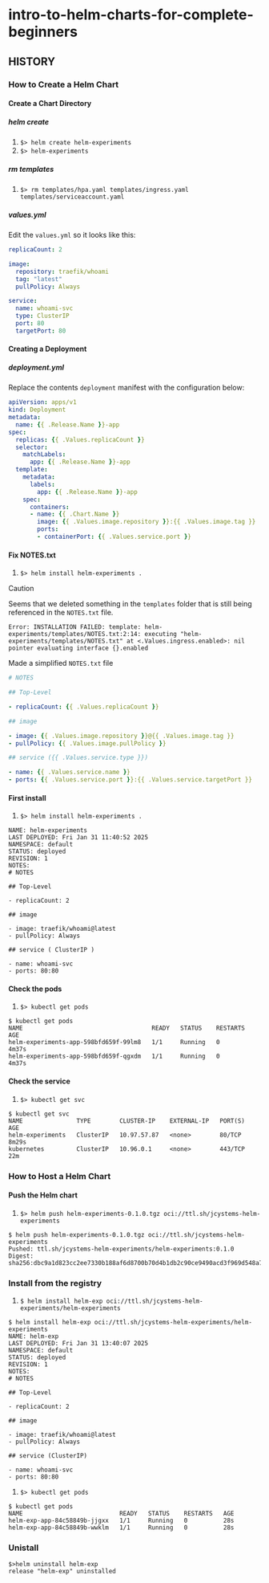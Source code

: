 # intro-to-helm-charts-for-complete-beginners

## HISTORY

### How to Create a Helm Chart

#### Create a Chart Directory

##### helm create

1. `$> helm create helm-experiments`
1. `$> helm-experiments`

##### rm templates

1. `$> rm templates/hpa.yaml templates/ingress.yaml templates/serviceaccount.yaml`

##### values.yml

Edit the `values.yml` so it looks like this:

```yaml
replicaCount: 2

image:
  repository: traefik/whoami
  tag: "latest"
  pullPolicy: Always

service:
  name: whoami-svc
  type: ClusterIP
  port: 80
  targetPort: 80
```

#### Creating a Deployment

##### deployment.yml

Replace the contents `deployment` manifest with the configuration below:

```yaml
apiVersion: apps/v1
kind: Deployment
metadata:
  name: {{ .Release.Name }}-app
spec:
  replicas: {{ .Values.replicaCount }}
  selector:
    matchLabels:
      app: {{ .Release.Name }}-app
  template:
    metadata:
      labels:
        app: {{ .Release.Name }}-app
    spec:
      containers:
      - name: {{ .Chart.Name }}
        image: {{ .Values.image.repository }}:{{ .Values.image.tag }}
        ports:
        - containerPort: {{ .Values.service.port }}
```

#### Fix NOTES.txt

1. `$> helm install helm-experiments .`

> [!CAUTION]
> Seems that we deleted something in the `templates` folder that is still being referenced in the `NOTES.txt` file.

```shell
Error: INSTALLATION FAILED: template: helm-experiments/templates/NOTES.txt:2:14: executing "helm-experiments/templates/NOTES.txt" at <.Values.ingress.enabled>: nil pointer evaluating interface {}.enabled
```

Made a simplified `NOTES.txt` file

```yaml
# NOTES

## Top-Level

- replicaCount: {{ .Values.replicaCount }}

## image

- image: {{ .Values.image.repository }}@{{ .Values.image.tag }}
- pullPolicy: {{ .Values.image.pullPolicy }}

## service ({{ .Values.service.type }})

- name: {{ .Values.service.name }}
- ports: {{ .Values.service.port }}:{{ .Values.service.targetPort }}
```

#### First install

1. `$> helm install helm-experiments .`

```shell
NAME: helm-experiments
LAST DEPLOYED: Fri Jan 31 11:40:52 2025
NAMESPACE: default
STATUS: deployed
REVISION: 1
NOTES:
# NOTES

## Top-Level

- replicaCount: 2

## image

- image: traefik/whoami@latest
- pullPolicy: Always

## service ( ClusterIP )

- name: whoami-svc
- ports: 80:80
```

#### Check the pods

1. `$> kubectl get pods`

```shell
$ kubectl get pods
NAME                                    READY   STATUS    RESTARTS   AGE
helm-experiments-app-598bfd659f-99lm8   1/1     Running   0          4m37s
helm-experiments-app-598bfd659f-qgxdm   1/1     Running   0          4m37s
```

#### Check the service

1. `$> kubectl get svc`

```shell
$ kubectl get svc
NAME               TYPE        CLUSTER-IP    EXTERNAL-IP   PORT(S)   AGE
helm-experiments   ClusterIP   10.97.57.87   <none>        80/TCP    8m29s
kubernetes         ClusterIP   10.96.0.1     <none>        443/TCP   22m
```

### How to Host a Helm Chart

#### Push the Helm chart

1. `$> helm push helm-experiments-0.1.0.tgz oci://ttl.sh/jcystems-helm-experiments`

```shell
$ helm push helm-experiments-0.1.0.tgz oci://ttl.sh/jcystems-helm-experiments
Pushed: ttl.sh/jcystems-helm-experiments/helm-experiments:0.1.0
Digest: sha256:dbc9a1d823cc2ee7330b188af6d8700b70d4b1db2c90ce9490acd3f969d548a7
```

### Install from the registry

1. `$ helm install helm-exp oci://ttl.sh/jcystems-helm-experiments/helm-experiments`

```shell
$ helm install helm-exp oci://ttl.sh/jcystems-helm-experiments/helm-experiments
NAME: helm-exp
LAST DEPLOYED: Fri Jan 31 13:40:07 2025
NAMESPACE: default
STATUS: deployed
REVISION: 1
NOTES:
# NOTES

## Top-Level

- replicaCount: 2

## image

- image: traefik/whoami@latest
- pullPolicy: Always

## service (ClusterIP)

- name: whoami-svc
- ports: 80:80
```

1. `$> kubectl get pods`

```shell
$ kubectl get pods
NAME                           READY   STATUS    RESTARTS   AGE
helm-exp-app-84c58849b-jjgxx   1/1     Running   0          28s
helm-exp-app-84c58849b-wwklm   1/1     Running   0          28s
```

### Unistall

```shell
$>helm uninstall helm-exp
release "helm-exp" uninstalled
```
